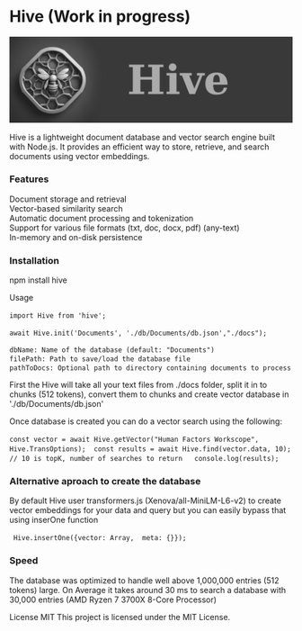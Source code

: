 # Hive (Work in progress)

![Hive](./img/hive.png)

Hive is a lightweight document database and vector search engine built with Node.js. It provides an efficient way to store, retrieve, and search documents using vector embeddings.

### Features

Document storage and retrieval   
Vector-based similarity search  
Automatic document processing and tokenization  
Support for various file formats (txt, doc, docx, pdf) (any-text)  
In-memory and on-disk persistence  

### Installation 

npm install hive 

Usage 


`import Hive from 'hive';`  

`await Hive.init('Documents', './db/Documents/db.json',"./docs");`  


    dbName: Name of the database (default: "Documents") 
    filePath: Path to save/load the database file 
    pathToDocs: Optional path to directory containing documents to process 


First the Hive will take all your text files from ./docs folder, split it in to chunks (512 tokens), 
convert them to chunks and create vector database in './db/Documents/db.json'  

Once database is created you can do a vector search using the following: 

`const vector = await Hive.getVector("Human Factors Workscope", Hive.TransOptions); 
const results = await Hive.find(vector.data, 10); // 10 is topK, number of searches to return  
console.log(results);
`

### Alternative aproach to create the database

By default Hive user transformers.js (Xenova/all-MiniLM-L6-v2) to create vector embeddings for your data and query but you can easily bypass that using inserOne function 

` 
Hive.insertOne({vector: Array,  meta: {}});
`  
### Speed

The database was optimized to handle well above 1,000,000 entries (512 tokens) large.
On Average it takes around 30 ms to search a database with 30,000 entries (AMD Ryzen 7 3700X 8-Core Processor)


License MIT
This project is licensed under the MIT License.
